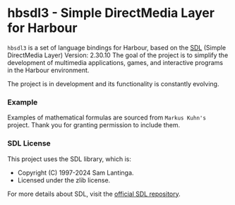# hbsdl3 - Simple DirectMedia Layer for Harbour

`hbsdl3` is a set of language bindings for Harbour, based on the [SDL](https://www.libsdl.org/) (Simple DirectMedia Layer) Version: 2.30.10
The goal of the project is to simplify the development of multimedia applications, games, and interactive programs in the Harbour environment.

The project is in development and its functionality is constantly evolving.

### Example

Examples of mathematical formulas are sourced from `Markus Kuhn's` project. Thank you for granting permission to include them.

### SDL License
This project uses the SDL library, which is:
- Copyright (C) 1997-2024 Sam Lantinga.
- Licensed under the zlib license.

For more details about SDL, visit the [official SDL repository](https://github.com/libsdl-org/SDL).
